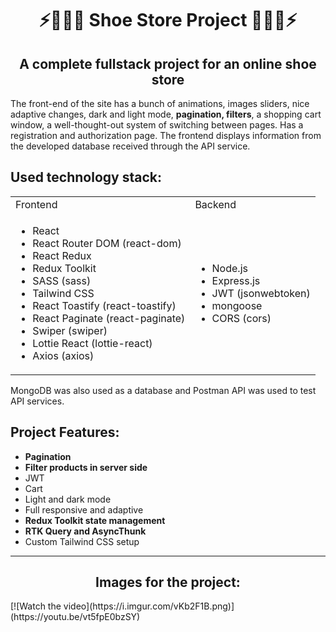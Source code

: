 <h1 align="center">⚡️👞👟🥾 Shoe Store Project 🥾👟👞⚡️</h1>
<h2 align="center">A complete fullstack project for an online shoe store</h2>
<p>The front-end of the site has a bunch of animations, images sliders, nice adaptive changes, dark and light mode, <b>pagination, filters</b>, a shopping cart window, a well-thought-out system of switching between pages. Has a registration and authorization page. The frontend displays information from the developed database received through the API service.</p>
<h2>Used technology stack:</h2>
<table>
  <tr>
    <td>Frontend</td>
    <td>Backend</td>
  </tr>
  <tr>
    <td><ul>
  <li>React</li>
  <li>React Router DOM (react-dom)</li>
  <li>React Redux</li>
  <li>Redux Toolkit</li>
  <li>SASS (sass)</li>
  <li>Tailwind CSS</li>
  <li>React Toastify (react-toastify)</li>
  <li>React Paginate (react-paginate)</li>
  <li>Swiper (swiper)</li>
  <li>Lottie React (lottie-react)</li>
  <li>Axios (axios)</li>
</ul></td>
    <td><ul>
  <li>Node.js</li>
  <li>Express.js</li>
  <li>JWT (jsonwebtoken)</li>
  <li>mongoose</li>
  <li>CORS (cors)</li>
</ul></td>
  </tr>
</table>
<p>MongoDB was also used as a database and Postman API was used to test API services.</p>
<h2>Project Features:</h2>
<ul>
  <li><b>Pagination</b></li>
  <li><b>Filter products in server side</b></li>
  <li>JWT</li>
  <li>Cart</li>
  <li>Light and dark mode</li>
  <li>Full responsive and adaptive</li>
  <li><b>Redux Toolkit state management</b></li>
  <li><b>RTK Query and AsyncThunk</b></li>
  <li>Custom Tailwind CSS setup</li>
</ul>
<hr>
<h2 align="center">Images for the project:</h2>
[![Watch the video](https://i.imgur.com/vKb2F1B.png)](https://youtu.be/vt5fpE0bzSY)
